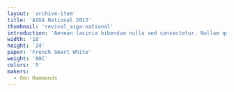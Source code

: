 ```yaml
---
layout: 'archive-item'
title: 'AIGA National 2015'
thumbnail: 'revival_aiga-national'
introduction: 'Aenean lacinia bibendum nulla sed consectetur. Nullam quis risus eget urna mollis ornare vel eu leo. Nullam quis risus eget urna mollis ornare vel eu leo. Aenean eu leo quam. Pellentesque ornare sem lacinia quam venenatis vestibulum.'
width: '18'
height: '24'
paper: 'French Smart White'
weight: '80C'
colors: '5'
makers:
  - Oen Hammonds
---
```

